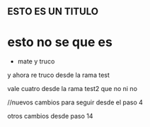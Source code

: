 ## ESTO ES UN TITULO 
# esto no se que es 

- mate y truco

y ahora re truco desde la rama test

vale cuatro desde la rama test2
que no ni no


//nuevos cambios para seguir desde el paso 4 


otros cambios desde paso 14


